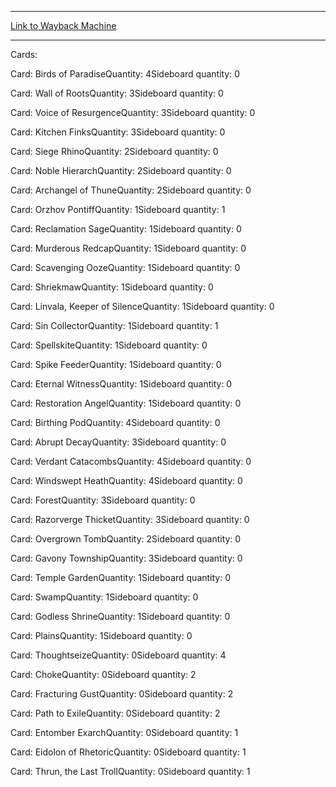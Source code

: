 
---
[Link to Wayback Machine](https://web.archive.org/web/20150622011544/http://magic.wizards.com/en/articles/decks/kevin-grove-grand-prix-madrid-2014-top-8-2014-11-16)

[_metadata_:generator]:- "Drupal 7 (http://drupal.org)"
[_metadata_:node]:- "313611"
[_metadata_:publish_date]:- "2014-11-16"
[_metadata_:source]:- "article"
[_metadata_:title]:- "KEVIN GROVE - GRAND PRIX MADRID 2014 TOP 8"
[_metadata_:wayback_capture_timestamp]:- "2015-06-22 01:15:44"
[_metadata_:wayback_raw_url]:- "https://web.archive.org/web/20150622011544id_/http://magic.wizards.com/en/articles/decks/kevin-grove-grand-prix-madrid-2014-top-8-2014-11-16"
[_metadata_:wayback_url]:- "http://magic.wizards.com/en/articles/decks/kevin-grove-grand-prix-madrid-2014-top-8-2014-11-16"
---





Cards: 

Card: Birds of ParadiseQuantity: 4Sideboard quantity: 0 



Card: Wall of RootsQuantity: 3Sideboard quantity: 0 



Card: Voice of ResurgenceQuantity: 3Sideboard quantity: 0 



Card: Kitchen FinksQuantity: 3Sideboard quantity: 0 



Card: Siege RhinoQuantity: 2Sideboard quantity: 0 



Card: Noble HierarchQuantity: 2Sideboard quantity: 0 



Card: Archangel of ThuneQuantity: 2Sideboard quantity: 0 



Card: Orzhov PontiffQuantity: 1Sideboard quantity: 1 



Card: Reclamation SageQuantity: 1Sideboard quantity: 0 



Card: Murderous RedcapQuantity: 1Sideboard quantity: 0 



Card: Scavenging OozeQuantity: 1Sideboard quantity: 0 



Card: ShriekmawQuantity: 1Sideboard quantity: 0 



Card: Linvala, Keeper of SilenceQuantity: 1Sideboard quantity: 0 



Card: Sin CollectorQuantity: 1Sideboard quantity: 1 



Card: SpellskiteQuantity: 1Sideboard quantity: 0 



Card: Spike FeederQuantity: 1Sideboard quantity: 0 



Card: Eternal WitnessQuantity: 1Sideboard quantity: 0 



Card: Restoration AngelQuantity: 1Sideboard quantity: 0 



Card: Birthing PodQuantity: 4Sideboard quantity: 0 



Card: Abrupt DecayQuantity: 3Sideboard quantity: 0 



Card: Verdant CatacombsQuantity: 4Sideboard quantity: 0 



Card: Windswept HeathQuantity: 4Sideboard quantity: 0 



Card: ForestQuantity: 3Sideboard quantity: 0 



Card: Razorverge ThicketQuantity: 3Sideboard quantity: 0 



Card: Overgrown TombQuantity: 2Sideboard quantity: 0 



Card: Gavony TownshipQuantity: 3Sideboard quantity: 0 



Card: Temple GardenQuantity: 1Sideboard quantity: 0 



Card: SwampQuantity: 1Sideboard quantity: 0 



Card: Godless ShrineQuantity: 1Sideboard quantity: 0 



Card: PlainsQuantity: 1Sideboard quantity: 0 



Card: ThoughtseizeQuantity: 0Sideboard quantity: 4 



Card: ChokeQuantity: 0Sideboard quantity: 2 



Card: Fracturing GustQuantity: 0Sideboard quantity: 2 



Card: Path to ExileQuantity: 0Sideboard quantity: 2 



Card: Entomber ExarchQuantity: 0Sideboard quantity: 1 



Card: Eidolon of RhetoricQuantity: 0Sideboard quantity: 1 



Card: Thrun, the Last TrollQuantity: 0Sideboard quantity: 1 




 

 
